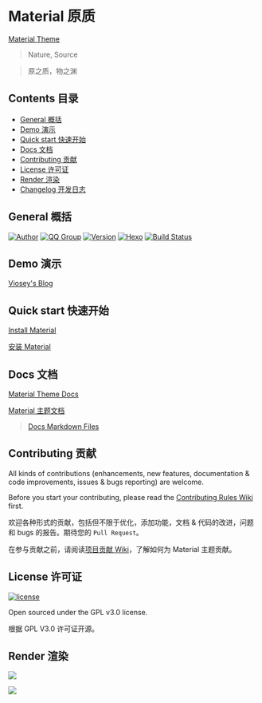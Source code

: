 # Material 原质

[Material Theme](https://material.viosey.com)

>Nature, Source

>原之质，物之渊

## Contents 目录

- [General 概括](#general-概括)
- [Demo 演示](#demo-演示)
- [Quick start 快速开始](#quick-start-快速开始)
- [Docs 文档](#docs-文档)
- [Contributing 贡献](#contributing-贡献)
- [License 许可证](#license-许可证)
- [Render 渲染](#render-渲染)
- [Changelog 开发日志](https://material.viosey.com/changelog/)

## General 概括

[![Author](https://img.shields.io/badge/author-Viosey-blue.svg?style=flat-square)](https://viosey.com)
[![QQ Group](https://img.shields.io/badge/QQ%20%E7%BE%A4-566308505-blue.svg?style=flat-square)](http://jq.qq.com/?_wv=1027&k=40Vdy24)
[![Version](https://img.shields.io/badge/version-1.2.6-green.svg?style=flat-square)]()
[![Hexo](https://img.shields.io/badge/hexo-3.0+-green.svg?style=flat-square)](https://hexo.io)
[![Build Status](https://img.shields.io/travis/viosey/hexo-theme-material.svg?style=flat-square)](https://travis-ci.org/viosey/hexo-theme-material)

## Demo 演示

[Viosey's Blog](https://blog.viosey.com)

## Quick start 快速开始

[Install Material](https://material.viosey.com/en/start/#install-material)

[安装 Material](https://material.viosey.com/start/#install-material)


## Docs 文档

[Material Theme Docs](https://material.viosey.com/en/)

[Material 主题文档](https://material.viosey.com)

>[Docs Markdown Files](https://github.com/viosey/material-theme-docs)


## Contributing 贡献

All kinds of contributions (enhancements, new features, documentation & code improvements, issues & bugs reporting) are welcome.

Before you start your contributing, please read the [Contributing Rules Wiki](https://github.com/viosey/hexo-theme-material/wiki) first.

欢迎各种形式的贡献，包括但不限于优化，添加功能，文档 & 代码的改进，问题和 bugs 的报告。期待您的 `Pull Request`。

在参与贡献之前，请阅读[项目贡献 Wiki](https://github.com/viosey/hexo-theme-material/wiki)，了解如何为 Material 主题贡献。


## License 许可证

[![license](https://img.shields.io/github/license/viosey/hexo-theme-material.svg?style=flat-square)](https://github.com/viosey/hexo-theme-material/blob/master/LICENSE)

Open sourced under the GPL v3.0 license.

根据 GPL V3.0 许可证开源。


## Render 渲染

![](https://qiniu.viosey.com/img/Material-Phone-Render.png)

![](https://qiniu.viosey.com/img/Materia-overview-tiny.png)
